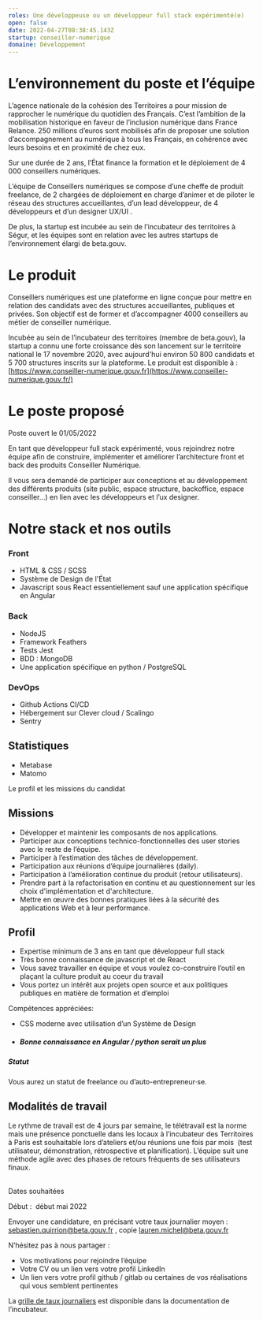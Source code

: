 ```yaml
---
roles: Une développeuse ou un développeur full stack expérimenté(e)
open: false
date: 2022-04-27T08:38:45.143Z
startup: conseiller-numerique
domaine: Développement
---
```

# L’environnement du poste et l’équipe



L’agence nationale de la cohésion des Territoires a pour mission de rapprocher le numérique du quotidien des Français. C’est l’ambition de la mobilisation historique en faveur de l’inclusion numérique dans France Relance. 250 millions d’euros sont mobilisés afin de proposer une solution d’accompagnement au numérique à tous les Français, en cohérence avec leurs besoins et en proximité de chez eux.

Sur une durée de 2 ans, l’État finance la formation et le déploiement de 4 000 conseillers numériques. 

L’équipe de Conseillers numériques se compose d’une cheffe de produit freelance, de 2 chargées de déploiement en charge d’animer et de piloter le réseau des structures accueillantes, d’un lead développeur, de 4 développeurs et d’un designer UX/UI .

De plus, la startup est incubée au sein de l’incubateur des territoires à Ségur, et les équipes sont en relation avec les autres startups de l’environnement élargi de beta.gouv.



# Le produit



Conseillers numériques est une plateforme en ligne conçue pour mettre en relation des candidats avec des structures accueillantes, publiques et privées. Son objectif est de former et d’accompagner 4000 conseillers au métier de conseiller numérique.

Incubée au sein de l’incubateur des territoires (membre de beta.gouv), la startup a connu une forte croissance dès son lancement sur le territoire national le 17 novembre 2020, avec aujourd'hui environ 50 800 candidats et 5 700 structures inscrits sur la plateforme. Le produit est disponible à : [https://www.conseiller-numerique.gouv.fr](https://www.conseiller-numerique.gouv.fr/)

# Le poste proposé

Poste ouvert le 01/05/2022

En tant que développeur full stack expérimenté, vous rejoindrez notre équipe afin de construire, implémenter et améliorer l’architecture front et back des produits Conseiller Numérique.

Il vous sera demandé de participer aux conceptions et au développement des différents produits (site public, espace structure, backoffice, espace conseiller…) en lien avec les développeurs et l’ux designer.



# Notre stack et nos outils



### Front

* HTML & CSS / SCSS
* Système de Design de l'État
* Javascript sous React essentiellement sauf une application spécifique en Angular

### Back

* NodeJS
* Framework Feathers
* Tests Jest
* BDD : MongoDB
* Une application spécifique en python / PostgreSQL

### DevOps

* Github Actions CI/CD
* Hébergement sur Clever cloud / Scalingo
* Sentry

## Statistiques

* Metabase
* Matomo

Le profil et les missions du candidat

## Missions

* Développer et maintenir les composants de nos applications.
* Participer aux conceptions technico-fonctionnelles des user stories avec le reste de l’équipe.
* Participer à l’estimation des tâches de développement.
* Participation aux réunions d’équipe journalières (daily).
* Participation à l’amélioration continue du produit (retour utilisateurs).
* Prendre part à la refactorisation en continu et au questionnement sur les choix d'implémentation et d'architecture.
* Mettre en œuvre des bonnes pratiques liées à la sécurité des applications Web et à leur performance.

## Profil

* Expertise minimum de 3 ans en tant que développeur full stack
* Très bonne connaissance de javascript et de React
* Vous savez travailler en équipe et vous voulez co-construire l’outil en plaçant la culture produit au coeur du travail
* Vous portez un intérêt aux projets open source et aux politiques publiques en matière de formation et d’emploi

Compétences appréciées:

* CSS moderne avec utilisation d’un Système de Design
* ##### **Bonne connaissance en Angular / python serait un plus**

##### **Statut**

Vous aurez un statut de freelance ou d’auto-entrepreneur‧se.

## Modalités de travail

Le rythme de travail est de 4 jours par semaine, le télétravail est la norme mais une présence ponctuelle dans les locaux à l’incubateur des Territoires à Paris est souhaitable lors d’ateliers et/ou réunions une fois par mois  (test utilisateur, démonstration, rétrospective et planification). L’équipe suit une méthode agile avec des phases de retours fréquents de ses utilisateurs finaux.

\
Dates souhaitées

Début :  début mai 2022

Envoyer une candidature, en précisant votre taux journalier moyen : [sebastien.quirrion@beta.gouv.fr](<>) , copie [lauren.michel@beta.gouv.fr](<>)

N’hésitez pas à nous partager :

* Vos motivations pour rejoindre l’équipe
* Votre CV ou un lien vers votre profil LinkedIn
* Un lien vers votre profil github / gitlab ou certaines de vos réalisations qui vous semblent pertinentes

La [grille de taux journaliers](https://doc.incubateur.net/communaute/travailler-a-beta-gouv/recrutement/remuneration#grille-de-taux-journaliers) est disponible dans la documentation de l’incubateur.